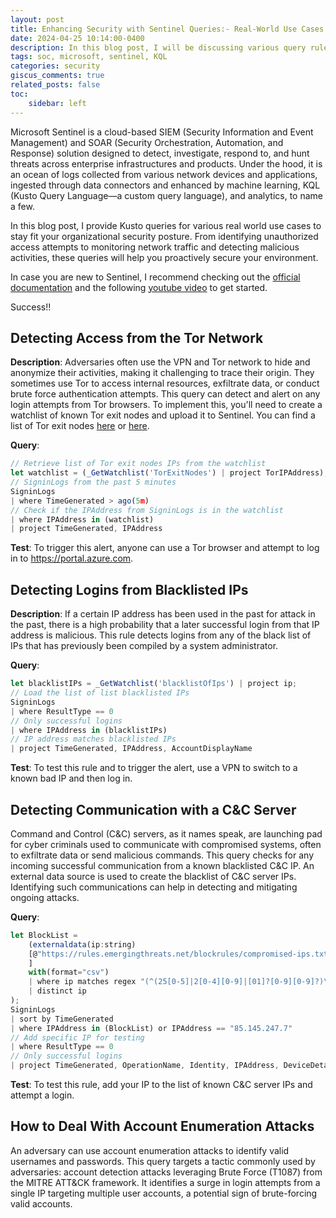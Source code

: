 ```yaml
---
layout: post
title: Enhancing Security with Sentinel Queries:- Real-World Use Cases
date: 2024-04-25 10:14:00-0400
description: In this blog post, I will be discussing various query rules and hunting queries that can be used by SOC analysts to detect and investigate security incidents using Microsoft Sentinel.
tags: soc, microsoft, sentinel, KQL
categories: security
giscus_comments: true
related_posts: false
toc:
    sidebar: left
---
```


Microsoft Sentinel is a cloud-based SIEM (Security Information and Event Management) and SOAR (Security Orchestration, Automation, and Response) solution designed to detect, investigate, respond to, and hunt threats across enterprise infrastructures and products. Under the hood, it is an ocean of logs collected from various network devices and applications, ingested through data connectors and enhanced by machine learning, KQL (Kusto Query Language—a custom query language), and analytics, to name a few.

In this blog post, I provide Kusto queries for various real world use cases to stay fit your organizational security posture. From identifying unauthorized access attempts to monitoring network traffic and detecting malicious activities, these queries will help you proactively secure your environment.

In case you are new to Sentinel, I recommend checking out the [official documentation](https://docs.microsoft.com/en-us/azure/sentinel/overview) and the following [youtube video](https://www.youtube.com/watch?v=xMj7a4Ns_cU) to get started.

Success!!

## Detecting Access from the Tor Network

**Description**:
Adversaries often use the VPN and Tor network to hide and anonymize their activities, making it challenging to trace their origin. They sometimes use Tor to access internal resources, exfiltrate data, or conduct brute force authentication attempts. This query can detect and alert on any login attempts from Tor browsers. To implement this, you'll need to create a watchlist of known Tor exit nodes and upload it to Sentinel. You can find a list of Tor exit nodes [here](https://check.torproject.org/exit-addresses) or [here](https://github.com/SecOps-Institute/Tor-IP-Addresses).

**Query**:

```javascript
// Retrieve list of Tor exit nodes IPs from the watchlist
let watchlist = (_GetWatchlist('TorExitNodes') | project TorIPAddress);
// SigninLogs from the past 5 minutes
SigninLogs
| where TimeGenerated > ago(5m)
// Check if the IPAddress from SigninLogs is in the watchlist
| where IPAddress in (watchlist)
| project TimeGenerated, IPAddress
```

**Test**:
To trigger this alert, anyone can use a Tor browser and attempt to log in to https://portal.azure.com.

## Detecting Logins from Blacklisted IPs

**Description**: If a certain IP address has been used in the past for attack in the past, there is a high probability that a later successful login from that IP address is malicious. This rule detects logins from any of the black list of IPs that has previously been compiled by a system administrator.

**Query**:

```javascript
let blacklistIPs = _GetWatchlist('blacklistOfIps') | project ip;
// Load the list of list blacklisted IPs
SigninLogs
| where ResultType == 0
// Only successful logins
| where IPAddress in (blacklistIPs)
// IP address matches blacklisted IPs
| project TimeGenerated, IPAddress, AccountDisplayName
```

**Test**: To test this rule and to trigger the alert, use a VPN to switch to a known bad IP and then log in.

## Detecting Communication with a C&C Server
Command and Control (C&C) servers, as it names speak, are launching pad for cyber criminals used to communicate with compromised systems, often to exfiltrate data or send malicious commands. This query checks for any incoming successful communication from a known blacklisted C&C IP. An external data source is used to create the blacklist of C&C server IPs.  Identifying such communications can help in detecting and mitigating ongoing attacks.

**Query**:

```javascript
let BlockList = 
    (externaldata(ip:string) 
    [@"https://rules.emergingthreats.net/blockrules/compromised-ips.txt" 
    ] 
    with(format="csv") 
    | where ip matches regex "(^(25[0-5]|2[0-4][0-9]|[01]?[0-9][0-9]?)\\\\.(25[0-5]|2[0-4][0-9]|[01]?[0-9][0-9]?)\\\\.(25[0-5]|2[0-4][0-9]|[01]?[0-9][0-9]?)\\\\.(25[0-5]|2[0-4][0-9]|[01]?[0-9][0-9]?)$)" 
    | distinct ip 
);
SigninLogs 
| sort by TimeGenerated 
| where IPAddress in (BlockList) or IPAddress == "85.145.247.7" 
// Add specific IP for testing
| where ResultType == 0 
// Only successful logins
| project TimeGenerated, OperationName, Identity, IPAddress, DeviceDetail

```

**Test**: To test this rule, add your IP to the list of known C&C server IPs and attempt a login.

## How to Deal With Account Enumeration Attacks
An adversary can use account enumeration attacks to identify valid usernames and passwords. 
This query targets a tactic commonly used by adversaries: account detection attacks leveraging Brute Force (T1087) from the MITRE ATT&CK framework. It identifies a surge in login attempts from a single IP targeting multiple user accounts, a potential sign of brute-forcing valid accounts.